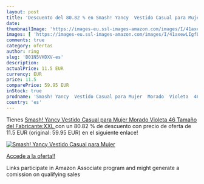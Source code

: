 ```yaml
---
layout: post
title: 'Descuento del 80.82 % en Smash! Yancy  Vestido Casual para Mujer '
date: 
thumbnailImage: 'https://images-eu.ssl-images-amazon.com/images/I/41axewLIgfL._SL200_.jpg'
images: [ 'https://images-eu.ssl-images-amazon.com/images/I/41axewLIgfL._SL200_.jpg' ]
comments: true
category: ofertas
author: ring
slug: 'B01N5VHDXV-es'
description:
actualPrice: 11.5 EUR
currency: EUR
price: 11.5
comparePrice: 59.95 EUR
inStock: true
prodname: 'Smash! Yancy  Vestido Casual para Mujer  Morado  Violeta  46  Tamaño del Fabricante:XXL '
country: 'es'
---
```


Tienes [Smash! Yancy  Vestido Casual para Mujer  Morado  Violeta  46  Tamaño del Fabricante:XXL ](https://www.amazon.es/dp/B01N5VHDXV/?tag=tolees-21) con un 80.82 % de descuento con precio de oferta de 11.5 EUR (original: 59.95 EUR) en el siguiente enlace!

[![Smash! Yancy  Vestido Casual para Mujer ](https://images-eu.ssl-images-amazon.com/images/I/41axewLIgfL._SL200_.jpg)](https://www.amazon.es/dp/B01N5VHDXV/?tag=tolees-21)

[Accede a la oferta!!](https://www.amazon.es/dp/B01N5VHDXV/?tag=tolees-21)

Links participate in Amazon Associate program and might generate a comission on qualifying sales


